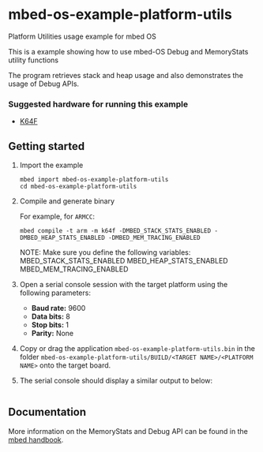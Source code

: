 # mbed-os-example-platform-utils #

Platform Utilities usage example for mbed OS

This is a example showing how to use mbed-OS Debug and MemoryStats utility functions

The program retrieves stack and heap usage and also demonstrates the usage of Debug APIs.

### Suggested hardware for running this example ###

* [K64F](https://os.mbed.com/platforms/FRDM-K64F/)

##  Getting started

1. Import the example

   ```
   mbed import mbed-os-example-platform-utils
   cd mbed-os-example-platform-utils
   ```
2. Compile and generate binary

   For example, for `ARMCC`:

   ```
   mbed compile -t arm -m k64f -DMBED_STACK_STATS_ENABLED -DMBED_HEAP_STATS_ENABLED -DMBED_MEM_TRACING_ENABLED
   ```
   
   NOTE: Make sure you define the following variables:
   MBED_STACK_STATS_ENABLED 
   MBED_HEAP_STATS_ENABLED 
   MBED_MEM_TRACING_ENABLED
   
 5. Open a serial console session with the target platform using the following parameters:
    * **Baud rate:** 9600
    * **Data bits:** 8
    * **Stop bits:** 1
    * **Parity:** None
 
 6. Copy or drag the application `mbed-os-example-platform-utils.bin` in the folder `mbed-os-example-platform-utils/BUILD/<TARGET NAME>/<PLATFORM NAME>` onto the target board.
 
 7. The serial console should display a similar output to below:
 ```

 ```

## Documentation ##

More information on the MemoryStats and Debug API can be found in the [mbed handbook]().
